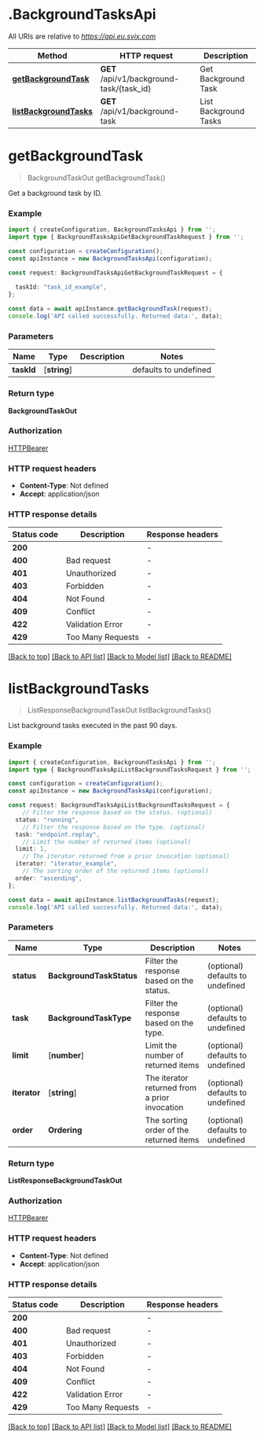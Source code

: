 # .BackgroundTasksApi

All URIs are relative to *https://api.eu.svix.com*

Method | HTTP request | Description
------------- | ------------- | -------------
[**getBackgroundTask**](BackgroundTasksApi.md#getBackgroundTask) | **GET** /api/v1/background-task/{task_id} | Get Background Task
[**listBackgroundTasks**](BackgroundTasksApi.md#listBackgroundTasks) | **GET** /api/v1/background-task | List Background Tasks


# **getBackgroundTask**
> BackgroundTaskOut getBackgroundTask()

Get a background task by ID.

### Example


```typescript
import { createConfiguration, BackgroundTasksApi } from '';
import type { BackgroundTasksApiGetBackgroundTaskRequest } from '';

const configuration = createConfiguration();
const apiInstance = new BackgroundTasksApi(configuration);

const request: BackgroundTasksApiGetBackgroundTaskRequest = {
  
  taskId: "task_id_example",
};

const data = await apiInstance.getBackgroundTask(request);
console.log('API called successfully. Returned data:', data);
```


### Parameters

Name | Type | Description  | Notes
------------- | ------------- | ------------- | -------------
 **taskId** | [**string**] |  | defaults to undefined


### Return type

**BackgroundTaskOut**

### Authorization

[HTTPBearer](README.md#HTTPBearer)

### HTTP request headers

 - **Content-Type**: Not defined
 - **Accept**: application/json


### HTTP response details
| Status code | Description | Response headers |
|-------------|-------------|------------------|
**200** |  |  -  |
**400** | Bad request |  -  |
**401** | Unauthorized |  -  |
**403** | Forbidden |  -  |
**404** | Not Found |  -  |
**409** | Conflict |  -  |
**422** | Validation Error |  -  |
**429** | Too Many Requests |  -  |

[[Back to top]](#) [[Back to API list]](README.md#documentation-for-api-endpoints) [[Back to Model list]](README.md#documentation-for-models) [[Back to README]](README.md)

# **listBackgroundTasks**
> ListResponseBackgroundTaskOut listBackgroundTasks()

List background tasks executed in the past 90 days.

### Example


```typescript
import { createConfiguration, BackgroundTasksApi } from '';
import type { BackgroundTasksApiListBackgroundTasksRequest } from '';

const configuration = createConfiguration();
const apiInstance = new BackgroundTasksApi(configuration);

const request: BackgroundTasksApiListBackgroundTasksRequest = {
    // Filter the response based on the status. (optional)
  status: "running",
    // Filter the response based on the type. (optional)
  task: "endpoint.replay",
    // Limit the number of returned items (optional)
  limit: 1,
    // The iterator returned from a prior invocation (optional)
  iterator: "iterator_example",
    // The sorting order of the returned items (optional)
  order: "ascending",
};

const data = await apiInstance.listBackgroundTasks(request);
console.log('API called successfully. Returned data:', data);
```


### Parameters

Name | Type | Description  | Notes
------------- | ------------- | ------------- | -------------
 **status** | **BackgroundTaskStatus** | Filter the response based on the status. | (optional) defaults to undefined
 **task** | **BackgroundTaskType** | Filter the response based on the type. | (optional) defaults to undefined
 **limit** | [**number**] | Limit the number of returned items | (optional) defaults to undefined
 **iterator** | [**string**] | The iterator returned from a prior invocation | (optional) defaults to undefined
 **order** | **Ordering** | The sorting order of the returned items | (optional) defaults to undefined


### Return type

**ListResponseBackgroundTaskOut**

### Authorization

[HTTPBearer](README.md#HTTPBearer)

### HTTP request headers

 - **Content-Type**: Not defined
 - **Accept**: application/json


### HTTP response details
| Status code | Description | Response headers |
|-------------|-------------|------------------|
**200** |  |  -  |
**400** | Bad request |  -  |
**401** | Unauthorized |  -  |
**403** | Forbidden |  -  |
**404** | Not Found |  -  |
**409** | Conflict |  -  |
**422** | Validation Error |  -  |
**429** | Too Many Requests |  -  |

[[Back to top]](#) [[Back to API list]](README.md#documentation-for-api-endpoints) [[Back to Model list]](README.md#documentation-for-models) [[Back to README]](README.md)


